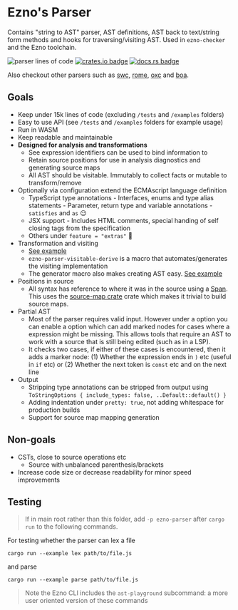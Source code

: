 # Ezno's Parser

Contains "string to AST" parser, AST definitions, AST back to text/string form methods and hooks for traversing/visiting AST. Used in `ezno-checker` and the Ezno toolchain.

![parser lines of code](https://projects.kaleidawave.workers.dev/project/ezno-parser/badge)
[![crates.io badge](https://img.shields.io/crates/v/ezno-parser?style=flat-square)](https://crates.io/crates/ezno-parser)
[![docs.rs badge](https://img.shields.io/docsrs/ezno-parser?style=flat-square)](https://docs.rs/ezno-parser/latest)

Also checkout other parsers such as [swc](https://github.com/swc-project/swc), [rome](https://github.com/rome/tools), [oxc](https://github.com/web-infra-dev/oxc) and [boa](https://github.com/boa-dev/boa).

## Goals

- Keep under 15k lines of code (excluding `/tests` and `/examples` folders)
- Easy to use API (see `/tests` and `/examples` folders for example usage)
- Run in WASM
- Keep readable and maintainable
- **Designed for analysis and transformations**
   	- See expression identifiers can be used to bind information to
   	- Retain source positions for use in analysis diagnostics and generating source maps
   	- All AST should be visitable. Immutably to collect facts or mutable to transform/remove
- Optionally via configuration extend the ECMAscript language definition
   	- TypeScript type annotations
      		- Interfaces, enums and type alias statements
      		- Parameter, return type and variable annotations
      		- `satisfies` and `as` 😑
   	- JSX support
      		- Includes HTML comments, special handing of self closing tags from the specification
   	- Others under `feature = "extras"` 👀
- Transformation and visiting
   	- [See example](https://github.com/kaleidawave/ezno/blob/main/parser/tests/visiting.rs)
   	- `ezno-parser-visitable-derive` is a macro that automates/generates the visiting implementation
   	- The generator macro also makes creating AST easy. [See example](https://github.com/kaleidawave/ezno/blob/main/parser/generator/examples/example.rs)
- Positions in source
   	- All syntax has reference to where it was in the source using a [Span](https://docs.rs/ezno-parser/latest/ezno_parser/type.Span.html). This uses the [source-map crate](https://github.com/kaleidawave/source-map) crate which makes it trivial to build source maps.
- Partial AST
   	- Most of the parser requires valid input. However under a option you can enable a option which can add marked nodes for cases where a expression might be missing. This allows tools that require an AST to work with a source that is still being edited (such as in a LSP).
   	- It checks two cases, if either of these cases is encountered, then it adds a marker node: (1) Whether the expression ends in `)` etc (useful in `if` etc) or (2) Whether the next token is `const` etc and on the next line
- Output
   	- Stripping type annotations can be stripped from output using `ToStringOptions { include_types: false, ..Default::default() }`
   	- Adding indentation under `pretty: true`, not adding whitespace for production builds
   	- Support for source map mapping generation

## Non-goals

- CSTs, close to source operations etc
   	- Source with unbalanced parenthesis/brackets
- Increase code size or decrease readability for minor speed improvements

## Testing

> If in main root rather than this folder, add `-p ezno-parser` after `cargo run` to the following commands.

For testing whether the parser can lex a file

```shell
cargo run --example lex path/to/file.js
```

and parse

```shell
cargo run --example parse path/to/file.js
```

> Note the Ezno CLI includes the `ast-playground` subcommand: a more user oriented version of these commands
